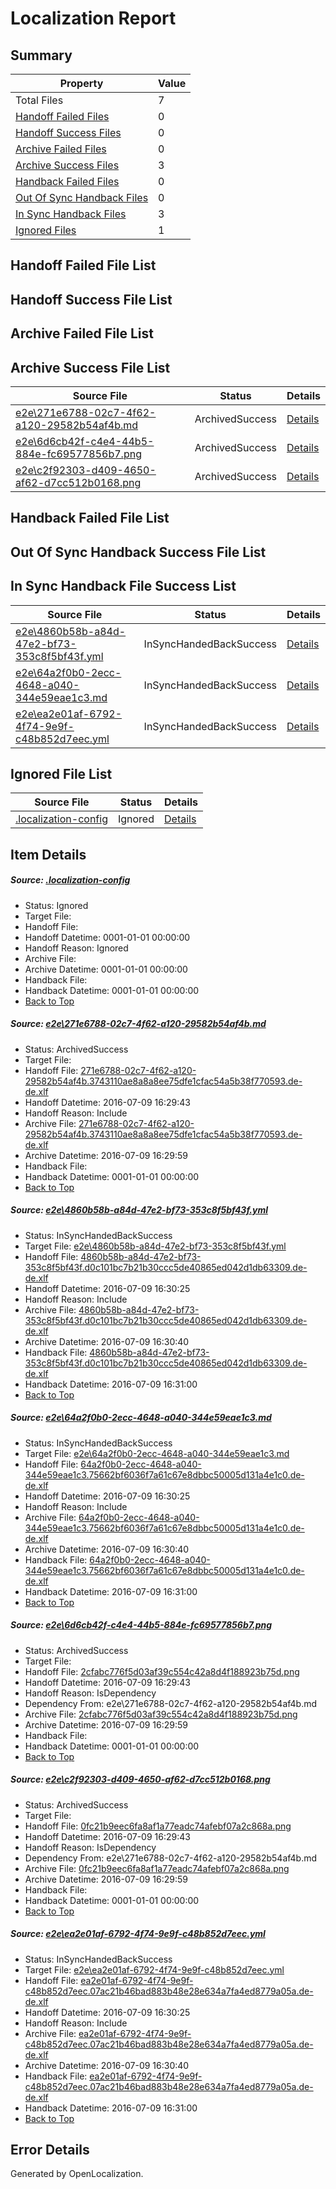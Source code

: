 # <a name='report-top'></a> Localization Report

## Summary
 Property | Value 
 -------- | ----- 
 Total Files | 7
[ Handoff Failed Files ](#handoff-failed-list)| 0
[ Handoff Success Files ](#handoff-success-list)| 0
[ Archive Failed Files ](#archive-failed-list)| 0
[ Archive Success Files ](#archive-success-list)| 3
[ Handback Failed Files ](#handback-failed-list)| 0
[ Out Of Sync Handback Files ](#outofsync-handback-success-list)| 0
[ In Sync Handback Files ](#insync-handback-success-list)| 3
[ Ignored Files ](#ignored-list)| 1

## <a name='handoff-failed-list'></a> Handoff Failed File List

## <a name='handoff-success-list'></a> Handoff Success File List

## <a name='archive-failed-list'></a> Archive Failed File List

## <a name='archive-success-list'></a> Archive Success File List
 Source File | Status | Details 
 ----------- | ------ | ------- 
 [e2e\271e6788-02c7-4f62-a120-29582b54af4b.md](https://github.com/OpenLocalizationTestOrg/oltest/blob/ae97b61160712288dae5d2e8836ac703f7b64f2c/e2e/271e6788-02c7-4f62-a120-29582b54af4b.md) | ArchivedSuccess | [Details](#5356b0ea18acfd5fc26457a1fee4e2c4678c09c81)
 [e2e\6d6cb42f-c4e4-44b5-884e-fc69577856b7.png](https://github.com/OpenLocalizationTestOrg/oltest/blob/ae97b61160712288dae5d2e8836ac703f7b64f2c/e2e/6d6cb42f-c4e4-44b5-884e-fc69577856b7.png) | ArchivedSuccess | [Details](#2cfabc776f5d03af39c554c42a8d4f188923b75d4)
 [e2e\c2f92303-d409-4650-af62-d7cc512b0168.png](https://github.com/OpenLocalizationTestOrg/oltest/blob/ae97b61160712288dae5d2e8836ac703f7b64f2c/e2e/c2f92303-d409-4650-af62-d7cc512b0168.png) | ArchivedSuccess | [Details](#0fc21b9eec6fa8af1a77eadc74afebf07a2c868a5)

## <a name='handback-failed-list'></a> Handback Failed File List

## <a name='outofsync-handback-success-list'></a> Out Of Sync Handback Success File List

## <a name='insync-handback-success-list'></a> In Sync Handback File Success List
 Source File | Status | Details 
 ----------- | ------ | ------- 
 [e2e\4860b58b-a84d-47e2-bf73-353c8f5bf43f.yml](https://github.com/OpenLocalizationTestOrg/oltest/blob/4de36a57c509a7b6b41f1a8ec43614d1a4199929/e2e/4860b58b-a84d-47e2-bf73-353c8f5bf43f.yml) | InSyncHandedBackSuccess | [Details](#9312a8d95ec9c88666f7992f3ee27239601b187c2)
 [e2e\64a2f0b0-2ecc-4648-a040-344e59eae1c3.md](https://github.com/OpenLocalizationTestOrg/oltest/blob/4de36a57c509a7b6b41f1a8ec43614d1a4199929/e2e/64a2f0b0-2ecc-4648-a040-344e59eae1c3.md) | InSyncHandedBackSuccess | [Details](#695e9b067c7e7143b1479297afeeec23b33177fb3)
 [e2e\ea2e01af-6792-4f74-9e9f-c48b852d7eec.yml](https://github.com/OpenLocalizationTestOrg/oltest/blob/4de36a57c509a7b6b41f1a8ec43614d1a4199929/e2e/ea2e01af-6792-4f74-9e9f-c48b852d7eec.yml) | InSyncHandedBackSuccess | [Details](#ccccef2bcaff79a50f81ce5581edd4a9d3b8c2a16)

## <a name='ignored-list'></a> Ignored File List
 Source File | Status | Details 
 ----------- | ------ | ------- 
 [.localization-config](https://github.com/OpenLocalizationTestOrg/oltest/blob/4de36a57c509a7b6b41f1a8ec43614d1a4199929/.localization-config) | Ignored | [Details](#3d4f252ac210baf56311d7e97dcc2db10974dbd20)

## Item Details
##### <a name='3d4f252ac210baf56311d7e97dcc2db10974dbd20'></a> Source: [.localization-config](https://github.com/OpenLocalizationTestOrg/oltest/blob/4de36a57c509a7b6b41f1a8ec43614d1a4199929/.localization-config)
* Status: Ignored
* Target File: 
* Handoff File: 
* Handoff Datetime: 0001-01-01 00:00:00
* Handoff Reason: Ignored
* Archive File: 
* Archive Datetime: 0001-01-01 00:00:00
* Handback File: 
* Handback Datetime: 0001-01-01 00:00:00
* [Back to Top](#report-top)

##### <a name='5356b0ea18acfd5fc26457a1fee4e2c4678c09c81'></a> Source: [e2e\271e6788-02c7-4f62-a120-29582b54af4b.md](https://github.com/OpenLocalizationTestOrg/oltest/blob/ae97b61160712288dae5d2e8836ac703f7b64f2c/e2e/271e6788-02c7-4f62-a120-29582b54af4b.md)
* Status: ArchivedSuccess
* Target File: 
* Handoff File: [271e6788-02c7-4f62-a120-29582b54af4b.3743110ae8a8a8ee75dfe1cfac54a5b38f770593.de-de.xlf](https://github.com/OpenLocalizationTestOrg/olhandoff-e2e/blob/3bfe07447173ad1fce5fe9bf49ff89a73f4a05ff/ol-handoff/OpenLocalizationTestOrg/oltest-dede-fly/ci/ht/271e6788-02c7-4f62-a120-29582b54af4b.3743110ae8a8a8ee75dfe1cfac54a5b38f770593.de-de.xlf)
* Handoff Datetime: 2016-07-09 16:29:43
* Handoff Reason: Include
* Archive File: [271e6788-02c7-4f62-a120-29582b54af4b.3743110ae8a8a8ee75dfe1cfac54a5b38f770593.de-de.xlf](https://github.com/OpenLocalizationTestOrg/olhandoff-e2e/blob/06a998a31f65b61d8369acca28668c8d52d18ae2/ol-archive/OpenLocalizationTestOrg/oltest-dede-fly/ci/ht/271e6788-02c7-4f62-a120-29582b54af4b.3743110ae8a8a8ee75dfe1cfac54a5b38f770593.de-de.xlf)
* Archive Datetime: 2016-07-09 16:29:59
* Handback File: 
* Handback Datetime: 0001-01-01 00:00:00
* [Back to Top](#report-top)

##### <a name='9312a8d95ec9c88666f7992f3ee27239601b187c2'></a> Source: [e2e\4860b58b-a84d-47e2-bf73-353c8f5bf43f.yml](https://github.com/OpenLocalizationTestOrg/oltest/blob/4de36a57c509a7b6b41f1a8ec43614d1a4199929/e2e/4860b58b-a84d-47e2-bf73-353c8f5bf43f.yml)
* Status: InSyncHandedBackSuccess
* Target File: [e2e\4860b58b-a84d-47e2-bf73-353c8f5bf43f.yml](https://github.com/OpenLocalizationTestOrg/oltest-dede-fly/blob/1d61412b06d3e1f227799204b20180e3288f27d3/e2e/4860b58b-a84d-47e2-bf73-353c8f5bf43f.yml)
* Handoff File: [4860b58b-a84d-47e2-bf73-353c8f5bf43f.d0c101bc7b21b30ccc5de40865ed042d1db63309.de-de.xlf](https://github.com/OpenLocalizationTestOrg/olhandoff-e2e/blob/516aef5a5dc79c68d3bd676a47ac0f33d7504c4b/ol-handoff/OpenLocalizationTestOrg/oltest-dede-fly/ci/ht/4860b58b-a84d-47e2-bf73-353c8f5bf43f.d0c101bc7b21b30ccc5de40865ed042d1db63309.de-de.xlf)
* Handoff Datetime: 2016-07-09 16:30:25
* Handoff Reason: Include
* Archive File: [4860b58b-a84d-47e2-bf73-353c8f5bf43f.d0c101bc7b21b30ccc5de40865ed042d1db63309.de-de.xlf](https://github.com/OpenLocalizationTestOrg/olhandoff-e2e/blob/ffd70a9cc6a720a7599d4d8dfc449f3ff54ed93d/ol-archive/OpenLocalizationTestOrg/oltest-dede-fly/ci/ht/4860b58b-a84d-47e2-bf73-353c8f5bf43f.d0c101bc7b21b30ccc5de40865ed042d1db63309.de-de.xlf)
* Archive Datetime: 2016-07-09 16:30:40
* Handback File: [4860b58b-a84d-47e2-bf73-353c8f5bf43f.d0c101bc7b21b30ccc5de40865ed042d1db63309.de-de.xlf](https://github.com/OpenLocalizationTestOrg/olhandback-e2e/blob/2ac61b67580b9bead6d8b4cd8017ddb5bef1299d/ol-handback/OpenLocalizationTestOrg/oltest-dede-fly/ci/ht/4860b58b-a84d-47e2-bf73-353c8f5bf43f.d0c101bc7b21b30ccc5de40865ed042d1db63309.de-de.xlf)
* Handback Datetime: 2016-07-09 16:31:00
* [Back to Top](#report-top)

##### <a name='695e9b067c7e7143b1479297afeeec23b33177fb3'></a> Source: [e2e\64a2f0b0-2ecc-4648-a040-344e59eae1c3.md](https://github.com/OpenLocalizationTestOrg/oltest/blob/4de36a57c509a7b6b41f1a8ec43614d1a4199929/e2e/64a2f0b0-2ecc-4648-a040-344e59eae1c3.md)
* Status: InSyncHandedBackSuccess
* Target File: [e2e\64a2f0b0-2ecc-4648-a040-344e59eae1c3.md](https://github.com/OpenLocalizationTestOrg/oltest-dede-fly/blob/1d61412b06d3e1f227799204b20180e3288f27d3/e2e/64a2f0b0-2ecc-4648-a040-344e59eae1c3.md)
* Handoff File: [64a2f0b0-2ecc-4648-a040-344e59eae1c3.75662bf6036f7a61c67e8dbbc50005d131a4e1c0.de-de.xlf](https://github.com/OpenLocalizationTestOrg/olhandoff-e2e/blob/516aef5a5dc79c68d3bd676a47ac0f33d7504c4b/ol-handoff/OpenLocalizationTestOrg/oltest-dede-fly/ci/ht/64a2f0b0-2ecc-4648-a040-344e59eae1c3.75662bf6036f7a61c67e8dbbc50005d131a4e1c0.de-de.xlf)
* Handoff Datetime: 2016-07-09 16:30:25
* Handoff Reason: Include
* Archive File: [64a2f0b0-2ecc-4648-a040-344e59eae1c3.75662bf6036f7a61c67e8dbbc50005d131a4e1c0.de-de.xlf](https://github.com/OpenLocalizationTestOrg/olhandoff-e2e/blob/ffd70a9cc6a720a7599d4d8dfc449f3ff54ed93d/ol-archive/OpenLocalizationTestOrg/oltest-dede-fly/ci/ht/64a2f0b0-2ecc-4648-a040-344e59eae1c3.75662bf6036f7a61c67e8dbbc50005d131a4e1c0.de-de.xlf)
* Archive Datetime: 2016-07-09 16:30:40
* Handback File: [64a2f0b0-2ecc-4648-a040-344e59eae1c3.75662bf6036f7a61c67e8dbbc50005d131a4e1c0.de-de.xlf](https://github.com/OpenLocalizationTestOrg/olhandback-e2e/blob/2ac61b67580b9bead6d8b4cd8017ddb5bef1299d/ol-handback/OpenLocalizationTestOrg/oltest-dede-fly/ci/ht/64a2f0b0-2ecc-4648-a040-344e59eae1c3.75662bf6036f7a61c67e8dbbc50005d131a4e1c0.de-de.xlf)
* Handback Datetime: 2016-07-09 16:31:00
* [Back to Top](#report-top)

##### <a name='2cfabc776f5d03af39c554c42a8d4f188923b75d4'></a> Source: [e2e\6d6cb42f-c4e4-44b5-884e-fc69577856b7.png](https://github.com/OpenLocalizationTestOrg/oltest/blob/ae97b61160712288dae5d2e8836ac703f7b64f2c/e2e/6d6cb42f-c4e4-44b5-884e-fc69577856b7.png)
* Status: ArchivedSuccess
* Target File: 
* Handoff File: [2cfabc776f5d03af39c554c42a8d4f188923b75d.png](https://github.com/OpenLocalizationTestOrg/olhandoff-e2e/blob/3bfe07447173ad1fce5fe9bf49ff89a73f4a05ff/ol-handoff/OpenLocalizationTestOrg/oltest-dede-fly/ci/ht/2cfabc776f5d03af39c554c42a8d4f188923b75d.png)
* Handoff Datetime: 2016-07-09 16:29:43
* Handoff Reason: IsDependency
* Dependency From: e2e\271e6788-02c7-4f62-a120-29582b54af4b.md
* Archive File: [2cfabc776f5d03af39c554c42a8d4f188923b75d.png](https://github.com/OpenLocalizationTestOrg/olhandoff-e2e/blob/06a998a31f65b61d8369acca28668c8d52d18ae2/ol-archive/OpenLocalizationTestOrg/oltest-dede-fly/ci/ht/2cfabc776f5d03af39c554c42a8d4f188923b75d.png)
* Archive Datetime: 2016-07-09 16:29:59
* Handback File: 
* Handback Datetime: 0001-01-01 00:00:00
* [Back to Top](#report-top)

##### <a name='0fc21b9eec6fa8af1a77eadc74afebf07a2c868a5'></a> Source: [e2e\c2f92303-d409-4650-af62-d7cc512b0168.png](https://github.com/OpenLocalizationTestOrg/oltest/blob/ae97b61160712288dae5d2e8836ac703f7b64f2c/e2e/c2f92303-d409-4650-af62-d7cc512b0168.png)
* Status: ArchivedSuccess
* Target File: 
* Handoff File: [0fc21b9eec6fa8af1a77eadc74afebf07a2c868a.png](https://github.com/OpenLocalizationTestOrg/olhandoff-e2e/blob/3bfe07447173ad1fce5fe9bf49ff89a73f4a05ff/ol-handoff/OpenLocalizationTestOrg/oltest-dede-fly/ci/ht/0fc21b9eec6fa8af1a77eadc74afebf07a2c868a.png)
* Handoff Datetime: 2016-07-09 16:29:43
* Handoff Reason: IsDependency
* Dependency From: e2e\271e6788-02c7-4f62-a120-29582b54af4b.md
* Archive File: [0fc21b9eec6fa8af1a77eadc74afebf07a2c868a.png](https://github.com/OpenLocalizationTestOrg/olhandoff-e2e/blob/06a998a31f65b61d8369acca28668c8d52d18ae2/ol-archive/OpenLocalizationTestOrg/oltest-dede-fly/ci/ht/0fc21b9eec6fa8af1a77eadc74afebf07a2c868a.png)
* Archive Datetime: 2016-07-09 16:29:59
* Handback File: 
* Handback Datetime: 0001-01-01 00:00:00
* [Back to Top](#report-top)

##### <a name='ccccef2bcaff79a50f81ce5581edd4a9d3b8c2a16'></a> Source: [e2e\ea2e01af-6792-4f74-9e9f-c48b852d7eec.yml](https://github.com/OpenLocalizationTestOrg/oltest/blob/4de36a57c509a7b6b41f1a8ec43614d1a4199929/e2e/ea2e01af-6792-4f74-9e9f-c48b852d7eec.yml)
* Status: InSyncHandedBackSuccess
* Target File: [e2e\ea2e01af-6792-4f74-9e9f-c48b852d7eec.yml](https://github.com/OpenLocalizationTestOrg/oltest-dede-fly/blob/1d61412b06d3e1f227799204b20180e3288f27d3/e2e/ea2e01af-6792-4f74-9e9f-c48b852d7eec.yml)
* Handoff File: [ea2e01af-6792-4f74-9e9f-c48b852d7eec.07ac21b46bad883b48e28e634a7fa4ed8779a05a.de-de.xlf](https://github.com/OpenLocalizationTestOrg/olhandoff-e2e/blob/516aef5a5dc79c68d3bd676a47ac0f33d7504c4b/ol-handoff/OpenLocalizationTestOrg/oltest-dede-fly/ci/ht/ea2e01af-6792-4f74-9e9f-c48b852d7eec.07ac21b46bad883b48e28e634a7fa4ed8779a05a.de-de.xlf)
* Handoff Datetime: 2016-07-09 16:30:25
* Handoff Reason: Include
* Archive File: [ea2e01af-6792-4f74-9e9f-c48b852d7eec.07ac21b46bad883b48e28e634a7fa4ed8779a05a.de-de.xlf](https://github.com/OpenLocalizationTestOrg/olhandoff-e2e/blob/ffd70a9cc6a720a7599d4d8dfc449f3ff54ed93d/ol-archive/OpenLocalizationTestOrg/oltest-dede-fly/ci/ht/ea2e01af-6792-4f74-9e9f-c48b852d7eec.07ac21b46bad883b48e28e634a7fa4ed8779a05a.de-de.xlf)
* Archive Datetime: 2016-07-09 16:30:40
* Handback File: [ea2e01af-6792-4f74-9e9f-c48b852d7eec.07ac21b46bad883b48e28e634a7fa4ed8779a05a.de-de.xlf](https://github.com/OpenLocalizationTestOrg/olhandback-e2e/blob/2ac61b67580b9bead6d8b4cd8017ddb5bef1299d/ol-handback/OpenLocalizationTestOrg/oltest-dede-fly/ci/ht/ea2e01af-6792-4f74-9e9f-c48b852d7eec.07ac21b46bad883b48e28e634a7fa4ed8779a05a.de-de.xlf)
* Handback Datetime: 2016-07-09 16:31:00
* [Back to Top](#report-top)


## Error Details

Generated by OpenLocalization.
